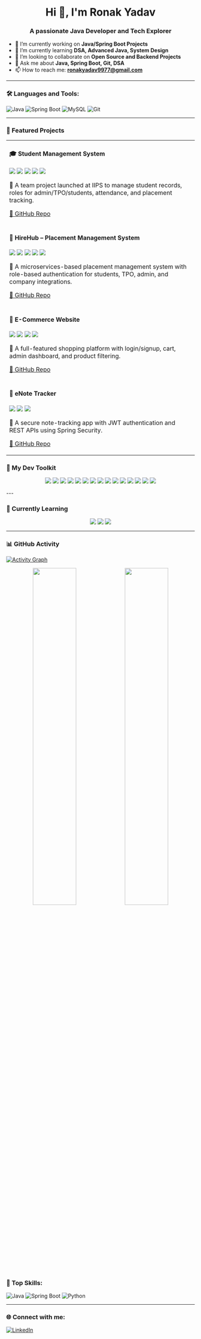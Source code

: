 <h1 align="center">Hi 👋, I'm Ronak Yadav</h1>
<h3 align="center">A passionate Java Developer and Tech Explorer</h3>


- 🔭 I’m currently working on **Java/Spring Boot Projects**
- 🌱 I’m currently learning **DSA, Advanced Java, System Design**
- 👯 I’m looking to collaborate on **Open Source and Backend Projects**
- 💬 Ask me about **Java, Spring Boot, Git, DSA**
- 📫 How to reach me: **ronakyadav9977@gmail.com**


---

### 🛠️ Languages and Tools:
![Java](https://img.shields.io/badge/Java-ED8B00?style=for-the-badge&logo=java&logoColor=white)
![Spring Boot](https://img.shields.io/badge/Spring_Boot-6DB33F?style=for-the-badge&logo=spring-boot&logoColor=white)
![MySQL](https://img.shields.io/badge/MySQL-00758F?style=for-the-badge&logo=mysql&logoColor=white)
![Git](https://img.shields.io/badge/Git-F05032?style=for-the-badge&logo=git&logoColor=white)

---

### 🚀 Featured Projects

<table>
  <tr>
    <td width="50%">
      <h4>🎓 Student Management System</h4>
      <p>
        <img src="https://img.shields.io/badge/Java-%23ED8B00?style=flat-square&logo=java&logoColor=white"/>
        <img src="https://img.shields.io/badge/Spring_Boot-%236DB33F?style=flat-square&logo=spring-boot&logoColor=white"/>
        <img src="https://img.shields.io/badge/MySQL-00758F?style=flat-square&logo=mysql&logoColor=white"/>
        <img src="https://img.shields.io/badge/Microservices-%23007ACC?style=flat-square&logo=none&logoColor=white"/>
        <img src="https://img.shields.io/badge/RabbitMQ-%23FF6600?style=flat-square&logo=rabbitmq&logoColor=white"/>
      </p>
      <p>🧾 A team project launched at IIPS to manage student records, roles for admin/TPO/students, attendance, and placement tracking.</p>
      <p><a href="https://github.com/RonakYadav21/Student-Information-System" target="_blank">🔗 GitHub Repo</a></p>
    </td>
  </tr>

  <tr>
    <td width="50%">
      <h4>💼 HireHub – Placement Management System</h4>
      <p>
        <img src="https://img.shields.io/badge/Java-%23ED8B00?style=flat-square&logo=java&logoColor=white"/>
        <img src="https://img.shields.io/badge/Spring_Boot-%236DB33F?style=flat-square&logo=spring-boot&logoColor=white"/>
        <img src="https://img.shields.io/badge/PostgreSQL-%23009133?style=flat-square&logo=postgresql&logoColor=white"/>
        <img src="https://img.shields.io/badge/Microservices-%23007ACC?style=flat-square&logo=none&logoColor=white"/>
        <img src="https://img.shields.io/badge/Swagger-%2300BADB?style=flat-square&logo=swagger&logoColor=white"/>
      </p>
      <p>🧾 A microservices-based placement management system with role-based authentication for students, TPO, admin, and company integrations.</p>
      <p><a href="https://github.com/RonakYadav21/HireHub" target="_blank">🔗 GitHub Repo</a></p>
    </td>
  </tr>

  <tr>
    <td width="50%">
      <h4>🛒 E-Commerce Website</h4>
      <p>
        <img src="https://img.shields.io/badge/Java-%23ED8B00?style=flat-square&logo=java&logoColor=white"/>
        <img src="https://img.shields.io/badge/Spring_Boot-%236DB33F?style=flat-square&logo=spring-boot&logoColor=white"/>
        <img src="https://img.shields.io/badge/MySQL-00758F?style=flat-square&logo=mysql&logoColor=white"/>
        <img src="https://img.shields.io/badge/Thymeleaf-%2300050f?style=flat-square&logo=thymeleaf&logoColor=white"/>
      </p>
      <p>🧾 A full-featured shopping platform with login/signup, cart, admin dashboard, and product filtering.</p>
      <p><a href="https://github.com/RonakYadav21/Shopping_cart" target="_blank">🔗 GitHub Repo</a></p>
    </td>
  </tr>

  <tr>
    <td width="50%">
      <h4>📒 eNote Tracker</h4>
      <p>
        <img src="https://img.shields.io/badge/Java-%23ED8B00?style=flat-square&logo=java&logoColor=white"/>
        <img src="https://img.shields.io/badge/Spring_Security-%236DB33F?style=flat-square&logo=spring-security&logoColor=white"/>
        <img src="https://img.shields.io/badge/REST_API-%23000000?style=flat-square&logo=postman&logoColor=white"/>
      </p>
      <p>📝 A secure note-tracking app with JWT authentication and REST APIs using Spring Security.</p>
      <p><a href="https://github.com/RonakYadav21/enotes_app" target="_blank">🔗 GitHub Repo</a></p>
    </td>
  </tr>
</table>



### 🚀 My Dev Toolkit

<p align="center">
  <!-- Core Languages & Frameworks -->
  <img src="https://img.shields.io/badge/Java-%23ED8B00.svg?&style=for-the-badge&logo=java&logoColor=white"/>
  <img src="https://img.shields.io/badge/Spring_Boot-%236DB33F.svg?&style=for-the-badge&logo=spring-boot&logoColor=white"/>
  <img src="https://img.shields.io/badge/Spring_Security-6DB33F?style=for-the-badge&logo=spring&logoColor=white"/>
  <img src="https://img.shields.io/badge/Thymeleaf-%2300050f.svg?&style=for-the-badge&logo=thymeleaf&logoColor=white"/>
  <img src="https://img.shields.io/badge/REST_API-%23000000?style=for-the-badge&logo=postman&logoColor=white"/>

  <!-- Databases -->
  <img src="https://img.shields.io/badge/MySQL-%2300f.svg?&style=for-the-badge&logo=mysql&logoColor=white"/>
  <img src="https://img.shields.io/badge/Hibernate-%23318CE7?style=for-the-badge&logo=hibernate&logoColor=white"/>

  <!-- Development Tools -->
  <img src="https://img.shields.io/badge/Git-%23F05032.svg?&style=for-the-badge&logo=git&logoColor=white"/>
  <img src="https://img.shields.io/badge/GitHub-%23121011.svg?&style=for-the-badge&logo=github&logoColor=white"/>
  <img src="https://img.shields.io/badge/Postman-FF6C37?style=for-the-badge&logo=postman&logoColor=white"/>
  <img src="https://img.shields.io/badge/VS_Code-%23007ACC.svg?&style=for-the-badge&logo=visual-studio-code&logoColor=white"/>
  <img src="https://img.shields.io/badge/Eclipse_IDE-%232C2255?style=for-the-badge&logo=eclipse-ide&logoColor=white"/>
  <img src="https://img.shields.io/badge/STS-%236DB33F?style=for-the-badge&logo=spring&logoColor=white"/>

  <!-- DSA & Practice -->
  <img src="https://img.shields.io/badge/LeetCode-FFA116?style=for-the-badge&logo=leetcode&logoColor=white"/>
  <img src="https://img.shields.io/badge/HackerRank-2EC866?style=for-the-badge&logo=hackerrank&logoColor=white"/>

</p>
---

### 🧠 Currently Learning

<p align="center">
  <img src="https://img.shields.io/badge/Data%20Structures-%23FFA500?style=for-the-badge&logo=leetcode&logoColor=white"/>
  <img src="https://img.shields.io/badge/Algorithms-%23FF6347?style=for-the-badge&logo=python&logoColor=white"/>
  <img src="https://img.shields.io/badge/System%20Design-%23A52A2A?style=for-the-badge"/>
</p>

---


### 📊 GitHub Activity

[![Activity Graph](https://github-readme-activity-graph.vercel.app/graph?username=RonakYadav21&theme=tokyo-night)](https://github.com/RonakYadav21)

<p align="center">
  <img src="https://github-readme-stats.vercel.app/api?username=RonakYadav21&show_icons=true&theme=tokyonight" width="48%"/>
  <img src="https://github-readme-streak-stats.herokuapp.com?user=RonakYadav21&theme=tokyonight" width="48%"/>
</p>

### 🧠 Top Skills:
![Java](https://img.shields.io/badge/Java-007396?style=flat&logo=java&logoColor=white)
![Spring Boot](https://img.shields.io/badge/Spring%20Boot-6DB33F?style=flat&logo=spring&logoColor=white)
![Python](https://img.shields.io/badge/Python-3776AB?style=flat&logo=python&logoColor=white)


---

### 🌐 Connect with me:
[![LinkedIn](https://img.shields.io/badge/LinkedIn-blue?style=for-the-badge&logo=linkedin&logoColor=white)](https://www.linkedin.com/in/ronak-yadav-63859b292)

<!--
**RonakYadav21/RonakYadav21** is a ✨ _special_ ✨ repository because its `README.md` (this file) appears on your GitHub profile.

Here are some ideas to get you started:

- 🔭 I’m currently working on ...
- 🌱 I’m currently learning ...
- 👯 I’m looking to collaborate on ...
- 🤔 I’m looking for help with ...
- 💬 Ask me about ...
- 📫 How to reach me: ...
- 😄 Pronouns: ...
- ⚡ Fun fact: ...
-->
